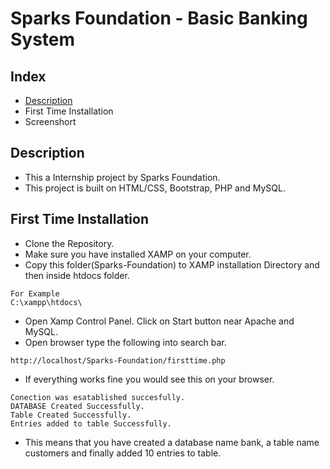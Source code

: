 # Sparks Foundation - Basic Banking System

## Index
- [Description](#Description)
- First Time Installation
- Screenshort

## Description
- This a Internship project by Sparks Foundation.
- This project is built on HTML/CSS, Bootstrap, PHP and MySQL.

## First Time Installation
- Clone the Repository.
- Make sure you have installed XAMP on your computer.
- Copy this folder(Sparks-Foundation) to XAMP installation Directory and then inside htdocs folder.

```
For Example
C:\xampp\htdocs\
```
- Open Xamp Control Panel. Click on Start button near Apache and MySQL.
- Open browser type the following into search bar.
```
http://localhost/Sparks-Foundation/firsttime.php
```
- If everything works fine you would see this on your browser.
```
Conection was esatablished succesfully.
DATABASE Created Successfully.
Table Created Successfully.
Entries added to table Successfully.
```
- This means that you have created a database name bank, a table name customers and finally added 10 entries to table.